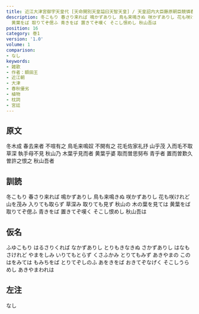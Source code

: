 ```yaml
---
title: 近江大津宮御宇天皇代 [天命開別天皇謚曰天智天皇] / 天皇詔内大臣藤原朝臣競憐春山萬花之艶秋山千葉之彩時額田王以歌判之歌
description: 冬こもり 春さり来れば 鳴かずありし 鳥も来鳴きぬ 咲かずありし 花も咲けれど 山を茂み 入りても取らず 草深み 取りても見ず 秋山の 木の葉を見ては
  黄葉をば 取りてぞ偲ふ 青きをば 置きてぞ嘆く そこし恨めし 秋山吾は
position: 16
category: 巻1
version: '1.0'
volume: 1
comparison:
- なし
keywords:
- 雑歌
- 作者：額田王
- 近江朝
- 大津
- 春秋優劣
- 植物
- 枕詞
- 宮廷
---
```


## 原文

冬木成 春去来者 不喧有之 鳥毛来鳴奴 不開有之 花毛佐家礼抒 山乎茂 入而毛不取 草深 執手母不見 秋山乃 木葉乎見而者 黄葉乎婆 取而曽思努布 青乎者 置而曽歎久 曽許之恨之 秋山吾者

## 訓読

冬こもり 春さり来れば 鳴かずありし 鳥も来鳴きぬ 咲かずありし 花も咲けれど 山を茂み 入りても取らず 草深み 取りても見ず 秋山の 木の葉を見ては 黄葉をば 取りてぞ偲ふ 青きをば 置きてぞ嘆く そこし恨めし 秋山吾は

## 仮名

ふゆこもり はるさりくれば なかずありし とりもきなきぬ さかずありし はなもさけれど やまをしみ いりてもとらず くさふかみ とりてもみず あきやまの このはをみては もみちをば とりてぞしのふ あをきをば おきてぞなげく そこしうらめし あきやまわれは

## 左注

なし
